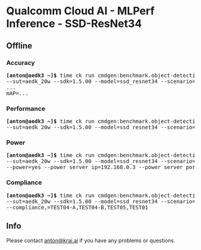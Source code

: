 # Qualcomm Cloud AI - MLPerf Inference - SSD-ResNet34

<a name="submit_aedk_20w_offline"></a>
## Offline

<a name="submit_aedk_20w_offline_accuracy"></a>
### Accuracy

<pre>
<b>[anton@aedk3 ~]&dollar;</b> time ck run cmdgen:benchmark.object-detection.qaic-loadgen --verbose \
--sut=aedk_20w --sdk=1.5.00 --model=ssd_resnet34 --scenario=offline --mode=accuracy
...
mAP=...
</pre>

<a name="submit_aedk_20w_offline_performance"></a>
### Performance

<pre>
<b>[anton@aedk3 ~]&dollar;</b> time ck run cmdgen:benchmark.object-detection.qaic-loadgen --verbose \
--sut=aedk_20w --sdk=1.5.00 --model=ssd_resnet34 --scenario=offline --mode=performance --target_qps=199
</pre>

<a name="submit_aedk_20w_offline_power"></a>
### Power

<pre>
<b>[anton@aedk3 ~]&dollar;</b> time ck run cmdgen:benchmark.object-detection.qaic-loadgen --verbose \
--sut=aedk_20w --sdk=1.5.00 --model=ssd_resnet34 --scenario=offline --mode=performance --target_qps=199 \
--power=yes --power_server_ip=192.168.0.3 --power_server_port=4949 --sleep_before_ck_benchmark_sec=60
</pre>

<a name="submit_aedk_20w_offline_compliance"></a>
### Compliance

<pre>
<b>[anton@aedk3 ~]&dollar;</b> time ck run cmdgen:benchmark.object-detection.qaic-loadgen --verbose \
--sut=aedk_20w --sdk=1.5.00 --model=ssd_resnet34 --scenario=offline --target_qps=199 \
--compliance,=TEST04-A,TEST04-B,TEST05,TEST01
</pre>

## Info

Please contact anton@krai.ai if you have any problems or questions.
